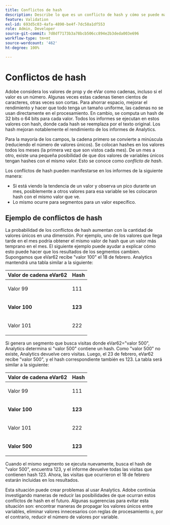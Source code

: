 ```yaml
---
title: Conflictos de hash
description: Describe lo que es un conflicto de hash y cómo se puede manifestar.
feature: Validation
exl-id: 693d5c03-4afa-4890-be4f-7dc58a1df553
role: Admin, Developer
source-git-commit: 7d8df7173b3a78bcb506cc894e2b3deda003e696
workflow-type: tm+mt
source-wordcount: '462'
ht-degree: 100%

---
```


# Conflictos de hash

Adobe considera los valores de prop y de eVar como cadenas, incluso si el valor es un número. Algunas veces estas cadenas tienen cientos de caracteres, otras veces son cortas. Para ahorrar espacio, mejorar el rendimiento y hacer que todo tenga un tamaño uniforme, las cadenas no se usan directamente en el procesamiento. En cambio, se computa un hash de 32 bits o 64 bits para cada valor. Todos los informes se ejecutan en estos valores con hash, donde cada hash se reemplaza por el texto original. Los hash mejoran notablemente el rendimiento de los informes de Analytics.

Para la mayoría de los campos, la cadena primero se convierte a minúscula (reduciendo el número de valores únicos). Se colocan hashes en los valores todos los meses (la primera vez que son vistos cada mes). De un mes a otro, existe una pequeña posibilidad de que dos valores de variables únicos tengan hashes con el mismo valor. Esto se conoce como *conflicto de hash*.

Los conflictos de hash pueden manifestarse en los informes de la siguiente manera:

* Si está viendo la tendencia de un valor y observa un pico durante un mes, posiblemente a otros valores para esa variable se les colocaron hash con el mismo valor que ve.
* Lo mismo ocurre para segmentos para un valor específico.

## Ejemplo de conflictos de hash

La probabilidad de los conflictos de hash aumentan con la cantidad de valores únicos en una dimensión. Por ejemplo, uno de los valores que llega tarde en el mes podría obtener el mismo valor de hash que un valor más temprano en el mes. El siguiente ejemplo puede ayudar a explicar cómo esto puede hacer que los resultados de los segmentos cambien. Supongamos que eVar62 recibe &quot;valor 100&quot; el 18 de febrero. Analytics mantendrá una tabla similar a la siguiente:

<table id="table_6A49D1D5932E485DB2083154897E5074"> 
 <thead> 
  <tr> 
   <th colname="col1" class="entry"> Valor de cadena eVar62 </th> 
   <th colname="col2" class="entry"> Hash </th> 
  </tr> 
 </thead>
 <tbody> 
  <tr> 
   <td colname="col1"> <p> Valor 99 </p> </td> 
   <td colname="col2"> <p> 111 </p> </td> 
  </tr> 
  <tr> 
   <td colname="col1"> <p> <b> Valor 100</b> </p> </td> 
   <td colname="col2"> <p> <b> 123</b> </p> </td> 
  </tr> 
  <tr> 
   <td colname="col1"> <p> Valor 101 </p> </td> 
   <td colname="col2"> <p> 222 </p> </td> 
  </tr> 
 </tbody> 
</table>

Si genera un segmento que busca visitas donde eVar62=&quot;valor 500&quot;, Analytics determina si &quot;valor 500&quot; contiene un hash. Como &quot;valor 500&quot; no existe, Analytics devuelve cero visitas. Luego, el 23 de febrero, eVar62 recibe &quot;valor 500&quot;, y el hash correspondiente también es 123. La tabla será similar a la siguiente:

<table id="table_5FCF0BCDA5E740CCA266A822D9084C49"> 
 <thead> 
  <tr> 
   <th colname="col1" class="entry"> Valor de cadena eVar62 </th> 
   <th colname="col2" class="entry"> Hash </th> 
  </tr> 
 </thead>
 <tbody> 
  <tr> 
   <td colname="col1"> <p> Valor 99 </p> </td> 
   <td colname="col2"> <p> 111 </p> </td> 
  </tr> 
  <tr> 
   <td colname="col1"> <p> <b> Valor 100</b> </p> </td> 
   <td colname="col2"> <p> <b> 123</b> </p> </td> 
  </tr> 
  <tr> 
   <td colname="col1"> <p> Valor 101 </p> </td> 
   <td colname="col2"> <p> 222 </p> </td> 
  </tr> 
  <tr> 
   <td colname="col1"> <p> <b> Valor 500</b> </p> </td> 
   <td colname="col2"> <p> <b> 123</b> </p> </td> 
  </tr> 
 </tbody> 
</table>

Cuando el mismo segmento se ejecuta nuevamente, busca el hash de &quot;valor 500&quot;, encuentra 123, y el informe devuelve todas las visitas que contienen hash 123. Ahora, las visitas que ocurrieron el 18 de febrero estarán incluidas en los resultados.

Esta situación puede crear problemas al usar Analytics. Adobe continúa investigando maneras de reducir las posibilidades de que ocurran estos conflictos de hash en el futuro. Algunas sugerencias para evitar esta situación son: encontrar maneras de propagar los valores únicos entre variables, eliminar valores innecesarios con reglas de procesamiento o, por el contrario, reducir el número de valores por variable.
